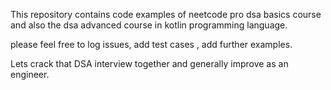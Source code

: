 This repository contains code examples of neetcode
pro dsa basics course and also the dsa advanced course
in kotlin programming language.

please feel free to log issues, add test cases , add further examples.

Lets crack that DSA interview together and generally improve as an 
engineer.



